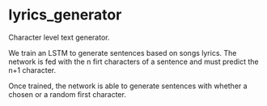 # lyrics_generator

Character level text generator.

We train an LSTM to generate sentences based on songs lyrics.
The network is fed with the n firt characters of a sentence and must predict the n+1 character.

Once trained, the network is able to generate sentences with whether a chosen or a random first character. 
